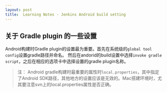 ```yaml
---
layout: post
title:  Learning Notes - Jenkins Android build setting 
---
```

	
## 关于 Gradle plugin 的一些设置
Android构建时Gradle plugin的设置最为重要。首先在系统级的`global tool config`设置gradle路径并命名。 然后在andorid的build设置中选择`invoke gradle script`，之后在相应的选项卡中选择设置的gradle plugin名称。

> 注： Android gradle构建时最重要的属性时`local.properties`，其中指定了Android SDK路径，其他地方的设置应该是无效的。Mac搭建环境时，尤其要注意svn上的local.properties属性是否正确。

